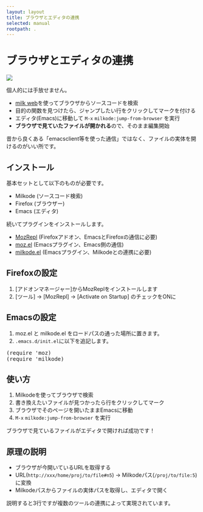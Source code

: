 ```yaml
---
layout: layout
title: ブラウザとエディタの連携
selected: manual
rootpath: .
---
```

# ブラウザとエディタの連携

<img src="{{page.rootpath}}/images/milk-web-03.gif" />

個人的には手放せません。

- [milk web](./milk-web.html)を使ってブラウザからソースコードを検索
- 目的の関数を見つけたら、ジャンプしたい行をクリックしてマークを付ける
- エディタ(Emacs)に移動して `M-x` `milkode:jump-from-browser` を実行
- **ブラウザで見ていたファイルが開かれる**ので、そのまま編集開始

昔から良くある「emacsclient等を使った通信」ではなく、ファイルの実体を開けるのがいい所です。

## インストール
基本セットとして以下のものが必要です。

- Milkode (ソースコード検索)
- Firefox (ブラウザー)
- Emacs (エディタ)

続いてプラグインをインストールします。

- [MozRepl](https://addons.mozilla.org/ja/firefox/addon/mozrepl/) (Firefoxアドオン、EmacsとFirefoxの通信に必要)
- [moz.el](https://github.com/bard/mozrepl/blob/master/chrome/content/moz.el) (Emacsプラグイン、Emacs側の通信)
- [milkode.el](https://github.com/ongaeshi/emacs-milkode) (Emacsプラグイン、Milkodeとの連携に必要)

## Firefoxの設定

1. [アドオンマネージャー]からMozReplをインストールします
1. [ツール] → [MozRepl] -> [Activate on Startup] のチェックをONに

## Emacsの設定

1. moz.el と milkode.el をロードパスの通った場所に置きます。
1. `.emacs.d/init.el`に以下を追記します。

<pre>
(require 'moz)
(require 'milkode)
</pre>

## 使い方
1. Milkodeを使ってブラウザで検索
1. 書き換えたいファイルが見つかったら行をクリックしてマーク
1. ブラウザでそのページを開いたままEmacsに移動
1. `M-x` `milkode:jump-from-browser` を実行

ブラウザで見ているファイルがエディタで開ければ成功です！

## 原理の説明
- ブラウザが今開いているURLを取得する
- URL(`http://xxx/home/proj/to/file#n5`) → Milkodeパス(`/proj/to/file:5`)に変換
- Milkodeパスからファイルの実体パスを取得し、エディタで開く

説明すると3行ですが複数のツールの連携によって実現されています。
